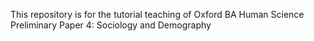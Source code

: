 This repository is for the tutorial teaching of Oxford BA Human Science Preliminary Paper 4: Sociology and Demography
